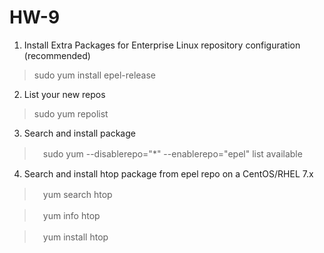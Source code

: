 # HW-9
1. Install Extra Packages for Enterprise Linux repository configuration (recommended)
  
  > sudo yum install epel-release
  
2. List your new repos
  
  > sudo yum repolist

3. Search and install package
  
  >　sudo yum --disablerepo="*" --enablerepo="epel" list available
  
4. Search and install htop package from epel repo on a CentOS/RHEL 7.x
  
  >　yum search htop
  
  >　yum info htop
  
  >　yum install htop
